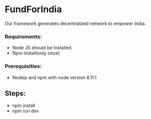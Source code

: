 
# FundForIndia
Our framework generates decentralized network to empower India.

### Requirements:
- Node JS should be Installed.
- Npm Install(only once)
 
### Prerequisities:
- Nodejs and npm with node version 8.11.1

## Steps:
- npm install
- npm run dev

